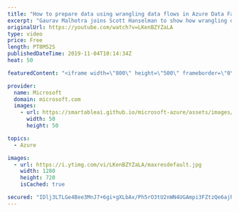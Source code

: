 ```yaml
---
title: "How to prepare data using wrangling data flows in Azure Data Factory | Azure Friday"
excerpt: "Gaurav Malhotra joins Scott Hanselman to show how wrangling data flows in Azure Data Factory empower you with a code-free, serverless environment that simplifies data preparation in the cloud and scales to any data size with no infrastructure management required. It uses the industry-leading Power Query"
originalUrl: https://youtube.com/watch?v=LKenBZYZaLA
type: video
price: Free
length: PT8M52S
publishedDateTime: 2019-11-04T10:14:34Z
heat: 50

featuredContent: "<iframe width=\"800\" height=\"500\" frameborder=\"0\" src=\"https://www.youtube.com/embed/LKenBZYZaLA\" allow=\"accelerometer; autoplay; encrypted-media; gyroscope; picture-in-picture\" allowfullscreen></iframe>"

provider:
  name: Microsoft
  domain: microsoft.com
  images:
    - url: https://smartableai.github.io/microsoft-azure/assets/images/organizations/microsoft.com-50x50.jpg
      width: 50
      height: 50

topics:
  - Azure

images:
  - url: https://i.ytimg.com/vi/LKenBZYZaLA/maxresdefault.jpg
    width: 1280
    height: 720
    isCached: true

secured: "IDlj3LTLGe4Bee3MnJ7+6gi+gXLbAx/Ph5rO3tU2nWN4UGAmpi3FZtzQe6ajhNMn7Gygu9w24atyjLzOLTLtYAA26G/DislM+b30hh4y4s4fQLJCyFpBjXoavEDk/BT92g17cwcP6x5Hvm7NpkUX3BdyLA4nmHl5KIM491ZqOx9Rh9ljqEl8sOZtUI0Xscv07xjnDOCu/9TXvRTEkWgBA2/2OiT6QwSa14nLm7BkpXPXUh+9JYEIBpOrTENy8ixI980UR8Cw4mYAsEdd3rT7ironBo3V+mQNngBVI84dI+5048VMIB/p79WXbLP6d7It3YU23yIyfQfU+0EP/bmrqq6AYnNnP9Pr4ipLGGpDCQIBGMNPpg7UygvHAxChWErpZaweQcsqKJlZ2nJR31l+Mv+dAGC9xsmeN229b13ummQ=;vmSlUn9Jh4Yobwy7JWplYA=="
---
```



